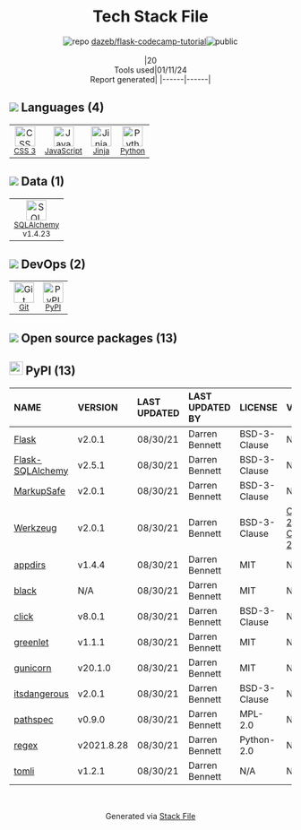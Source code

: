<!--
&lt;--- Readme.md Snippet without images Start ---&gt;
## Tech Stack
dazeb/flask-codecamp-tutorial is built on the following main stack:

- [Python](https://www.python.org) – Languages
- [JavaScript](https://developer.mozilla.org/en-US/docs/Web/JavaScript) – Languages
- [SQLAlchemy](http://www.sqlalchemy.org/) – Object Relational Mapper (ORM)
- [Jinja](https://palletsprojects.com/p/jinja/) – Templating Languages & Extensions

Full tech stack [here](/techstack.md)

&lt;--- Readme.md Snippet without images End ---&gt;

&lt;--- Readme.md Snippet with images Start ---&gt;
## Tech Stack
dazeb/flask-codecamp-tutorial is built on the following main stack:

- <img width='25' height='25' src='https://img.stackshare.io/service/993/pUBY5pVj.png' alt='Python'/> [Python](https://www.python.org) – Languages
- <img width='25' height='25' src='https://img.stackshare.io/service/1209/javascript.jpeg' alt='JavaScript'/> [JavaScript](https://developer.mozilla.org/en-US/docs/Web/JavaScript) – Languages
- <img width='25' height='25' src='https://img.stackshare.io/service/1839/q5uAkmy7.png' alt='SQLAlchemy'/> [SQLAlchemy](http://www.sqlalchemy.org/) – Object Relational Mapper (ORM)
- <img width='25' height='25' src='https://img.stackshare.io/service/2303/New_Project__20_.png' alt='Jinja'/> [Jinja](https://palletsprojects.com/p/jinja/) – Templating Languages & Extensions

Full tech stack [here](/techstack.md)

&lt;--- Readme.md Snippet with images End ---&gt;
-->
<div align="center">

# Tech Stack File
![](https://img.stackshare.io/repo.svg "repo") [dazeb/flask-codecamp-tutorial](https://github.com/dazeb/flask-codecamp-tutorial)![](https://img.stackshare.io/public_badge.svg "public")
<br/><br/>
|20<br/>Tools used|01/11/24 <br/>Report generated|
|------|------|
</div>

## <img src='https://img.stackshare.io/languages.svg'/> Languages (4)
<table><tr>
  <td align='center'>
  <img width='36' height='36' src='https://img.stackshare.io/service/6727/css.png' alt='CSS 3'>
  <br>
  <sub><a href="https://developer.mozilla.org/en-US/docs/Web/CSS/CSS3">CSS 3</a></sub>
  <br>
  <sub></sub>
</td>

<td align='center'>
  <img width='36' height='36' src='https://img.stackshare.io/service/1209/javascript.jpeg' alt='JavaScript'>
  <br>
  <sub><a href="https://developer.mozilla.org/en-US/docs/Web/JavaScript">JavaScript</a></sub>
  <br>
  <sub></sub>
</td>

<td align='center'>
  <img width='36' height='36' src='https://img.stackshare.io/service/2303/New_Project__20_.png' alt='Jinja'>
  <br>
  <sub><a href="https://palletsprojects.com/p/jinja/">Jinja</a></sub>
  <br>
  <sub></sub>
</td>

<td align='center'>
  <img width='36' height='36' src='https://img.stackshare.io/service/993/pUBY5pVj.png' alt='Python'>
  <br>
  <sub><a href="https://www.python.org">Python</a></sub>
  <br>
  <sub></sub>
</td>

</tr>
</table>

## <img src='https://img.stackshare.io/databases.svg'/> Data (1)
<table><tr>
  <td align='center'>
  <img width='36' height='36' src='https://img.stackshare.io/service/1839/q5uAkmy7.png' alt='SQLAlchemy'>
  <br>
  <sub><a href="http://www.sqlalchemy.org/">SQLAlchemy</a></sub>
  <br>
  <sub>v1.4.23</sub>
</td>

</tr>
</table>

## <img src='https://img.stackshare.io/devops.svg'/> DevOps (2)
<table><tr>
  <td align='center'>
  <img width='36' height='36' src='https://img.stackshare.io/service/1046/git.png' alt='Git'>
  <br>
  <sub><a href="http://git-scm.com/">Git</a></sub>
  <br>
  <sub></sub>
</td>

<td align='center'>
  <img width='36' height='36' src='https://img.stackshare.io/service/12572/-RIWgodF_400x400.jpg' alt='PyPI'>
  <br>
  <sub><a href="https://pypi.org/">PyPI</a></sub>
  <br>
  <sub></sub>
</td>

</tr>
</table>


## <img src='https://img.stackshare.io/group.svg' /> Open source packages (13)</h2>

## <img width='24' height='24' src='https://img.stackshare.io/service/12572/-RIWgodF_400x400.jpg'/> PyPI (13)

|NAME|VERSION|LAST UPDATED|LAST UPDATED BY|LICENSE|VULNERABILITIES|
|:------|:------|:------|:------|:------|:------|
|[Flask](https://pypi.org/project/Flask)|v2.0.1|08/30/21|Darren Bennett |BSD-3-Clause|N/A|
|[Flask-SQLAlchemy](https://pypi.org/project/Flask-SQLAlchemy)|v2.5.1|08/30/21|Darren Bennett |BSD-3-Clause|N/A|
|[MarkupSafe](https://pypi.org/project/MarkupSafe)|v2.0.1|08/30/21|Darren Bennett |BSD-3-Clause|N/A|
|[Werkzeug](https://pypi.org/project/Werkzeug)|v2.0.1|08/30/21|Darren Bennett |BSD-3-Clause|[CVE-2023-25577](https://github.com/advisories/GHSA-xg9f-g7g7-2323) (High)<br/>[CVE-2023-23934](https://github.com/advisories/GHSA-px8h-6qxv-m22q) (Low)|
|[appdirs](https://pypi.org/project/appdirs)|v1.4.4|08/30/21|Darren Bennett |MIT|N/A|
|[black](https://pypi.org/project/black)|N/A|08/30/21|Darren Bennett |MIT|N/A|
|[click](https://pypi.org/project/click)|v8.0.1|08/30/21|Darren Bennett |BSD-3-Clause|N/A|
|[greenlet](https://pypi.org/project/greenlet)|v1.1.1|08/30/21|Darren Bennett |MIT|N/A|
|[gunicorn](https://pypi.org/project/gunicorn)|v20.1.0|08/30/21|Darren Bennett |MIT|N/A|
|[itsdangerous](https://pypi.org/project/itsdangerous)|v2.0.1|08/30/21|Darren Bennett |BSD-3-Clause|N/A|
|[pathspec](https://pypi.org/project/pathspec)|v0.9.0|08/30/21|Darren Bennett |MPL-2.0|N/A|
|[regex](https://pypi.org/project/regex)|v2021.8.28|08/30/21|Darren Bennett |Python-2.0|N/A|
|[tomli](https://pypi.org/project/tomli)|v1.2.1|08/30/21|Darren Bennett |N/A|N/A|

<br/>
<div align='center'>

Generated via [Stack File](https://github.com/marketplace/stack-file)
